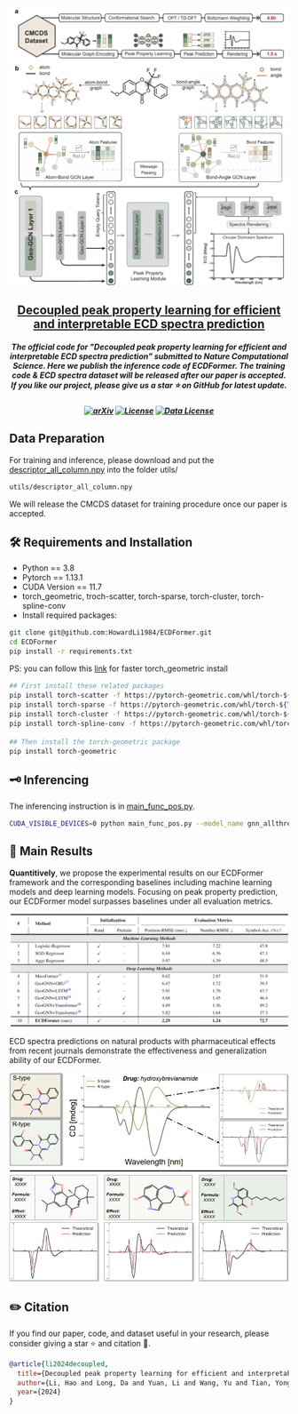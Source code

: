 
<p align="center">
    <img src="git-imgs/motivation_method.png" width="700" style="margin-bottom: 0.2;"/>
<p>
<h2 align="center"> <a href="">Decoupled peak property learning for efficient and interpretable ECD spectra prediction</a></h2>
<h5 align="center"> The official code for "Decoupled peak property learning for efficient and interpretable ECD spectra prediction" submitted to Nature Computational Science. Here we publish the inference code of ECDFormer. The training code & ECD spectra dataset will be released after our paper is accepted. If you like our project, please give us a star ⭐ on GitHub for latest update.  </h2>


<h5 align="center">
    
[![arXiv](https://img.shields.io/badge/Arxiv-2310.01852-b31b1b.svg?logo=arXiv)](https://arxiv.org/abs/2401.03403)
[![License](https://img.shields.io/badge/Code%20License-MIT-yellow)](https://github.com/HowardLi1984/ECDFormer/blob/main/LICENSE)
[![Data License](https://img.shields.io/badge/Dataset%20license-CC--BY--NC%204.0-orange)](https://github.com/HowardLi1984/ECDFormer/blob/main/DATASET_LICENSE) <br>

</h5>

## Data Preparation
For training and inference, please download and put the [descriptor_all_column.npy](https://drive.google.com/file/d/1MHRkm4Jp4SBafwSFXyxsh1H2UdE2cEDc/view?usp=sharing) into the folder utils/
```bash
utils/descriptor_all_column.npy
```
We will release the CMCDS dataset for training procedure once our paper is accepted.

## 🛠️ Requirements and Installation
* Python == 3.8
* Pytorch == 1.13.1
* CUDA Version == 11.7
* torch_geometric, troch-scatter, torch-sparse, torch-cluster, torch-spline-conv
* Install required packages:
```bash
git clone git@github.com:HowardLi1984/ECDFormer.git
cd ECDFormer
pip install -r requirements.txt
```
PS: you can follow this [link](https://blog.csdn.net/qq_51392112/article/details/130171786) for faster torch_geometric install
```bash
## First install these related packages
pip install torch-scatter -f https://pytorch-geometric.com/whl/torch-${TORCH}+${CUDA}.html
pip install torch-sparse -f https://pytorch-geometric.com/whl/torch-${TORCH}+${CUDA}.html
pip install torch-cluster -f https://pytorch-geometric.com/whl/torch-${TORCH}+${CUDA}.html
pip install torch-spline-conv -f https://pytorch-geometric.com/whl/torch-${TORCH}+${CUDA}.html

## Then install the torch-geometric package
pip install torch-geometric

```

## 🗝️ Inferencing
The inferencing instruction is in [main_func_pos.py](main_func_pos.py).
```bash
CUDA_VISIBLE_DEVICES=0 python main_func_pos.py --model_name gnn_allthree --batch_size 256 --emb_dim 128 --epochs 1000 --lr 1e-3 --mode Real --visual_epoch 400
```

## 🚀 Main Results
**Quantitively**, we propose the experimental results on our ECDFormer framework and the corresponding baselines including machine learning models and deep learning models. Focusing on peak property prediction, our ECDFormer model surpasses baselines under all evaluation metrics.
<p align="center">
    <img src="git-imgs/exp_table.png" width="800" style="margin-bottom: 0.2;"/>
<p>
ECD spectra predictions on natural products with pharmaceutical effects from recent journals demonstrate the effectiveness and generalization ability of our ECDFormer.
<p align="center">
    <img src="git-imgs/single_drug_img.png" width="800" style="margin-bottom: 0.2;"/>
<p>

## ✏️ Citation
If you find our paper, code, and dataset useful in your research, please consider giving a star :star: and citation :pencil:.

```BibTeX
@article{li2024decoupled,
  title={Decoupled peak property learning for efficient and interpretable ECD spectra prediction},
  author={Li, Hao and Long, Da and Yuan, Li and Wang, Yu and Tian, Yonghong and Wang, Xinchang and Mo, Fanyang},
  year={2024}
}
```

